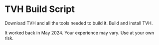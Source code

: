 # TVH Build Script

Download TVH and all the tools needed to build it.
Build and install TVH.

It worked back in May 2024.
Your experience may vary.
Use at your own risk.
